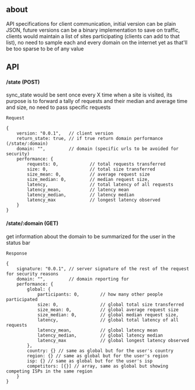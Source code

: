 ## about

API specifications for client communication, initial version can be plain JSON, future versions can be a binary implementation to save on traffic, clients would maintain a list of sites participating (clients can add to that list), no need to sample each and every domain on the internet yet as that'll be too sparse to be of any value

## API

#### /state (POST)

sync_state would be sent once every X time when a site is visited, its purpose is to forward a tally of requests and their median and average time and size, no need to pass specific requests

`Request`
```
{
    version: "0.0.1",   // client version
    return_state: true, // if true return domain performance (/state/:domain)
    domain: "",         // domain (specific urls to be avoided for security)
    performance: {
        requests: 0,            // total requests transferred
        size: 0,                // total size transferred
        size_mean: 0,           // average request size
        size_median: 0,         // median request size,
        latency,                // total latency of all requests
        latency_mean,           // latency mean
        latency_median,         // latency median
        latency_max             // longest latency observed
    }
}
```

#### /state/:domain (GET)

get information about the domain to be summarized for the user in the status bar

`Response`
```
{
    signature: "0.0.1", // server signature of the rest of the request for security reasons
    domain: "",         // domain reporting for
    performance: {
        global: {
            participants: 0,        // how many other people participated
            size: 0,                // global total size transferred
            size_mean: 0,           // global average request size
            size_median: 0,         // global median request size,
            latency,                // global total latency of all requests
            latency_mean,           // global latency mean
            latency_median,         // global latency median
            latency_max             // global longest latency observed
        },
        country: {} // same as global but for the user's country
        region: {} // same as global but for the user's region
        isp: {} // same as global but for the user's isp
        competitors: [{}] // array, same as global but showing competing ISPs in the same region
    }
}
```
